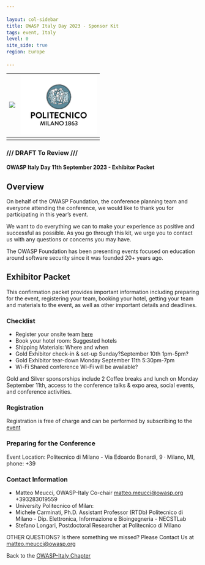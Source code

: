 ```yaml
---

layout: col-sidebar
title: OWASP Italy Day 2023 - Sponsor Kit
tags: event, Italy
level: 0
site_side: true
region: Europe

---
```


| <img src="https://owasp.org/assets/images/logo.png" width=200/> | <img src="https://github.com/OWASP/www-chapter-italy/blob/master/assets/images/01_Polimi_centrato_COL_positivo.jpg?raw=true" width=200 />|
| :---          | :---         |
|  |  |

###  /// DRAFT To Review ///

#### OWASP Italy Day 11th September 2023 - Exhibitor Packet 

## Overview 
On behalf of the OWASP Foundation, the conference planning team and everyone attending the conference, we would like to thank you for participating in this year’s event.

We want to do everything we can to make your experience as positive and successful as possible. As you go through this kit, we urge you to contact us with any questions or concerns you may have.

The OWASP Foundation has been presenting events focused on education around software security since it was founded 20+ years ago.


## Exhibitor Packet 
This confirmation packet provides important information including preparing for the event, registering your team, booking your hotel, getting your team and materials to the event, as well as other important details and deadlines.

### Checklist
- Register your onsite team [here](https://www.meetup.com/it-IT/owasp-italy-meetup-group/events/294083412/) 
- Book your hotel room: Suggested hotels
- Shipping Materials: Where and when
- Gold Exhibitor check-in & set-up Sunday?September 10th 1pm-5pm?
- Gold Exhibitor tear-down Monday September 11th  5:30pm-7pm
- Wi-Fi Shared conference Wi-Fi will be available?

Gold and Silver sponsorships include 2 Coffee breaks and lunch on Monday September 11th, access to the conference talks & expo area, social events, and conference activities.

### Registration

Registration is free of charge and can be performed by subscribing to the [event](https://www.meetup.com/it-IT/owasp-italy-meetup-group/events/294083412/)

### Preparing for the Conference
Event Location: Politecnico di Milano - Via Edoardo Bonardi, 9 · Milano, MI, phone: +39

### Contact Information
- Matteo Meucci, OWASP-Italy Co-chair matteo.meucci@owasp.org +393283019559
- University Politecnico of Milan: 
- Michele Carminati, Ph.D. Assistant Professor (RTDb) Politecnico di Milano - Dip. Elettronica, Informazione e Bioingegneria - NECSTLab
- Stefano Longari, Postdoctoral Researcher at Politecnico di Milano

OTHER QUESTIONS?
Is there something we missed? Please Contact Us at matteo.meucci@owasp.org


Back to the [OWASP-Italy Chapter](https://owasp.org/www-chapter-italy)

